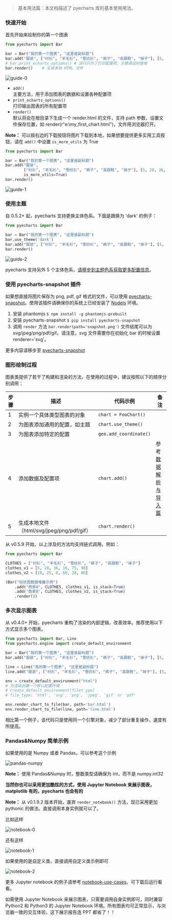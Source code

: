 > 基本用法篇：本文档描述了 pyecharts 库的基本使用用法。

### 快速开始

首先开始来绘制你的第一个图表
```python
from pyecharts import Bar

bar = Bar("我的第一个图表", "这里是副标题")
bar.add("服装", ["衬衫", "羊毛衫", "雪纺衫", "裤子", "高跟鞋", "袜子"], [5, 20, 36, 10, 75, 90])
# bar.print_echarts_options() # 该行只为了打印配置项，方便调试时使用
bar.render()    # 生成本地 HTML 文件
```
![guide-0](https://user-images.githubusercontent.com/19553554/35103909-3ee41ba2-fca2-11e7-87be-1a3585b9e0fa.png)


* ```add()```  
    主要方法，用于添加图表的数据和设置各种配置项
* ```print_echarts_options()```  
    打印输出图表的所有配置项
* ```render()```  
    默认将会在根目录下生成一个 render.html 的文件，支持 path 参数，设置文件保存位置，如 render(r"e:\my_first_chart.html")，文件用浏览器打开。

**Note：** 可以按右边的下载按钮将图片下载到本地，如果想要提供更多实用工具按钮，请在 `add()` 中设置 `is_more_utils` 为 True

```python
from pyecharts import Bar

bar = Bar("我的第一个图表", "这里是副标题")
bar.add("服装", 
        ["衬衫", "羊毛衫", "雪纺衫", "裤子", "高跟鞋", "袜子"], [5, 20, 36, 10, 75, 90],
        is_more_utils=True)
bar.render()
```
![guide-1](https://user-images.githubusercontent.com/19553554/35104150-f31e1b7c-fca2-11e7-81cf-a12bf1629e02.png)

### 使用主题

自 0.5.2+ 起，pyecharts 支持更换主体色系。下面是跟换为 'dark' 的例子：

```python
from pyecharts import Bar

bar = Bar("我的第一个图表", "这里是副标题")
bar.use_theme('dark')
bar.add("服装", ["衬衫", "羊毛衫", "雪纺衫", "裤子", "高跟鞋", "袜子"], [5, 20, 36, 10, 75, 90])
bar.render()
```
![guide-2](https://user-images.githubusercontent.com/4280312/39617664-79789878-4f78-11e8-9f0e-c3a2c371b6cb.png)

pyecharts 支持另外 5 个主体色系，[请移步到主题色系获取更多配置信息](zh-cn/themes)。


### 使用 pyecharts-snapshot 插件

如果想直接将图片保存为 png, pdf, gif 格式的文件，可以使用 [pyecharts-snapshot](https://github.com/pyecharts/pyecharts-snapshot)。使用该插件请确保你的系统上已经安装了 [Nodejs](https://nodejs.org/en/download/) 环境。

1. 安装 phantomjs
    `$ npm install -g phantomjs-prebuilt`
2. 安装 pyecharts-snapshot
    `$ pip install pyecharts-snapshot`
3. 调用 `render` 方法
    `bar.render(path='snapshot.png')`
    文件结尾可以为 svg/jpeg/png/pdf/gif。请注意，svg 文件需要你在初始化 bar 的时候设置 renderer='svg'。

更多内容请移步至 [pyecharts-snapshot](https://github.com/pyecharts/pyecharts-snapshot)


### 图形绘制过程

图表类提供了若干了构建和渲染的方法，在使用的过程中，建议按照以下的顺序分别调用：

| 步骤 | 描述 | 代码示例 | 备注 |
| ------ | ------ | ------ | ------ |
| 1 | 实例一个具体类型图表的对象 |  `chart = FooChart()`| |
| 2  | 为图表添加通用的配置，如主题 |  `chart.use_theme()` | |
| 3  | 为图表添加特定的配置 | `geo.add_coordinate()` | |
| 4  | 添加数据及配置项| `chart.add()` | 参考 [数据解析与导入篇](zh-cn/data_import) |
| 5  | 生成本地文件（html/svg/jpeg/png/pdf/gif）| `chart.render()` | |

从 v0.5.9 开始，以上涉及的方法均支持链式调用。例如：

```python
from pyecharts import Bar

CLOTHES = ["衬衫", "羊毛衫", "雪纺衫", "裤子", "高跟鞋", "袜子"]
clothes_v1 = [5, 20, 36, 10, 75, 90]
clothes_v2 = [10, 25, 8, 60, 20, 80]

(Bar("柱状图数据堆叠示例")
    .add("商家A", CLOTHES, clothes_v1, is_stack=True)
    .add("商家B", CLOTHES, clothes_v2, is_stack=True)
    .render())
```

### 多次显示图表

从 v0.4.0+ 开始，pyecharts 重构了渲染的内部逻辑，改善效率。推荐使用以下方式显示多个图表。

```python
from pyecharts import Bar, Line
from pyecharts.engine import create_default_environment

bar = Bar("我的第一个图表", "这里是副标题")
bar.add("服装", ["衬衫", "羊毛衫", "雪纺衫", "裤子", "高跟鞋", "袜子"], [5, 20, 36, 10, 75, 90])

line = Line("我的第一个图表", "这里是副标题")
line.add("服装", ["衬衫", "羊毛衫", "雪纺衫", "裤子", "高跟鞋", "袜子"], [5, 20, 36, 10, 75, 90])

env = create_default_environment("html")
# 为渲染创建一个默认配置环境
# create_default_environment(filet_ype)
# file_type: 'html', 'svg', 'png', 'jpeg', 'gif' or 'pdf'

env.render_chart_to_file(bar, path='bar.html')
env.render_chart_to_file(line, path='line.html')
```

相比第一个例子，该代码只是使用同一个引擎对象，减少了部分重复操作，速度有所提高。

### Pandas&Numpy 简单示例

如果使用的是 Numpy 或者 Pandas，可以参考这个示例

![pandas-numpy](https://user-images.githubusercontent.com/19553554/35104252-3e36cee2-fca3-11e7-8e43-09bbe8dbbd1e.png)

**Note：** 使用 Pandas&Numpy 时，整数类型请确保为 int，而不是 numpy.int32

**当然你也可以采用更加酷炫的方式，使用 Jupyter Notebook 来展示图表，matplotlib 有的，pyecharts 也会有的**

**Note：** 从 v0.1.9.2 版本开始，废弃 ```render_notebook()``` 方法，现已采用更加 pythonic 的做法。直接调用本身实例就可以了。

比如这样

![notebook-0](https://user-images.githubusercontent.com/19553554/35104153-f6256212-fca2-11e7-854c-bacc61eabf6f.gif)

还有这样

![notebook-1](https://user-images.githubusercontent.com/19553554/35104157-fa39e170-fca2-11e7-9738-1547e22914a6.gif)

如果使用的是自定义类，直接调用自定义类示例即可

![notebook-2](https://user-images.githubusercontent.com/19553554/35104165-fe9765da-fca2-11e7-8126-920158616b99.gif)

更多 Jupyter notebook 的例子请参考 [notebook-use-cases](https://github.com/pyecharts/pyecharts-users-cases)。可下载后运行看看。

如需使用 Jupyter Notebook 来展示图表，只需要调用自身实例即可，同时兼容 Python2 和 Python3 的 Jupyter Notebook 环境。所有图表均可正常显示，与浏览器一致的交互体验，这下展示报告连 PPT 都省了！！
